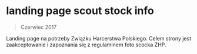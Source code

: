 # landing page scout stock info

> Czerwiec 2017

Landing page na potrzeby Związku Harcerstwa Polskiego. Celem strony jest zaakceptowanie i zapoznania się z regulaminem foto scocka ZHP.
